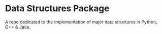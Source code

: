 # Data Structures Package
A repo dedicated to the implementation of major data structures in Python, C++ & Java. 
